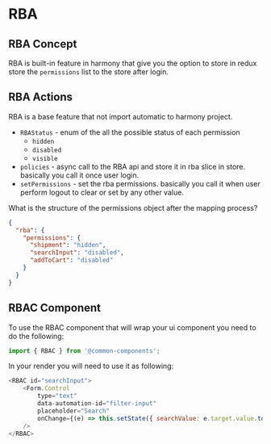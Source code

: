 # RBA

## RBA Concept
RBA is built-in feature in harmony that give you the option to store in redux store the `permissions` list to the store after login.

## RBA Actions

RBA is a base feature that not import automatic to harmony project.

- `RBAStatus` - enum of the all the possible status of each permission
    - `hidden`
    - `disabled`
    - `visible`
- `policies` - async call to the RBA api and store it in rba slice in store.
basically you call it once user login.
- `setPermissions` - set the rba permissions. basically you call it when user perform logout to clear or set by any other value.

What is the structure of the permissions object after the mapping process?

```json
{
  "rba": {
    "permissions": {
      "shipment": "hidden",
      "searchInput": "disabled",
      "addToCart": "disabled"
    }
  }
}
```


## RBAC Component

To use the RBAC component that will wrap your ui component you need to do the following:

```typescript
import { RBAC } from '@common-components';
```

In your render you will need to use it as following:

```js
<RBAC id="searchInput">
    <Form.Control
        type="text"
        data-automation-id="filter-input"
        placeholder="Search"
        onChange={(e) => this.setState({ searchValue: e.target.value.toLowerCase() })}
    />
</RBAC>
```
